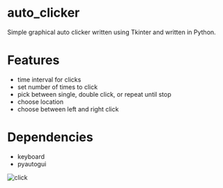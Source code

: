 auto_clicker
============
Simple graphical auto clicker written using Tkinter and written in Python.

# Features 
- time interval for clicks
- set number of times to click
- pick between single, double click, or repeat until stop
- choose location 
- choose between left and right click

# Dependencies
- keyboard
- pyautogui

![click](https://user-images.githubusercontent.com/69723902/169711698-d5970d94-59f8-4361-a17f-ab2d0b8d9ca2.png)
